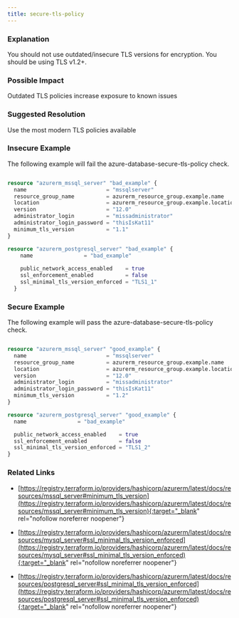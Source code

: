 ```yaml
---
title: secure-tls-policy
---
```


### Explanation

You should not use outdated/insecure TLS versions for encryption. You should be using TLS v1.2+.

### Possible Impact
Outdated TLS policies increase exposure to known issues

### Suggested Resolution
Use the most modern TLS policies available


### Insecure Example

The following example will fail the azure-database-secure-tls-policy check.

```terraform

resource "azurerm_mssql_server" "bad_example" {
  name                         = "mssqlserver"
  resource_group_name          = azurerm_resource_group.example.name
  location                     = azurerm_resource_group.example.location
  version                      = "12.0"
  administrator_login          = "missadministrator"
  administrator_login_password = "thisIsKat11"
  minimum_tls_version          = "1.1"
}

resource "azurerm_postgresql_server" "bad_example" {
	name                = "bad_example"
  
	public_network_access_enabled    = true
	ssl_enforcement_enabled          = false
	ssl_minimal_tls_version_enforced = "TLS1_1"
  }

```



### Secure Example

The following example will pass the azure-database-secure-tls-policy check.

```terraform

resource "azurerm_mssql_server" "good_example" {
  name                         = "mssqlserver"
  resource_group_name          = azurerm_resource_group.example.name
  location                     = azurerm_resource_group.example.location
  version                      = "12.0"
  administrator_login          = "missadministrator"
  administrator_login_password = "thisIsKat11"
  minimum_tls_version          = "1.2"
}

resource "azurerm_postgresql_server" "good_example" {
  name                = "bad_example"

  public_network_access_enabled    = true
  ssl_enforcement_enabled          = false
  ssl_minimal_tls_version_enforced = "TLS1_2"
}

```




### Related Links


- [https://registry.terraform.io/providers/hashicorp/azurerm/latest/docs/resources/mssql_server#minimum_tls_version](https://registry.terraform.io/providers/hashicorp/azurerm/latest/docs/resources/mssql_server#minimum_tls_version){:target="_blank" rel="nofollow noreferrer noopener"}

- [https://registry.terraform.io/providers/hashicorp/azurerm/latest/docs/resources/mysql_server#ssl_minimal_tls_version_enforced](https://registry.terraform.io/providers/hashicorp/azurerm/latest/docs/resources/mysql_server#ssl_minimal_tls_version_enforced){:target="_blank" rel="nofollow noreferrer noopener"}

- [https://registry.terraform.io/providers/hashicorp/azurerm/latest/docs/resources/postgresql_server#ssl_minimal_tls_version_enforced](https://registry.terraform.io/providers/hashicorp/azurerm/latest/docs/resources/postgresql_server#ssl_minimal_tls_version_enforced){:target="_blank" rel="nofollow noreferrer noopener"}


